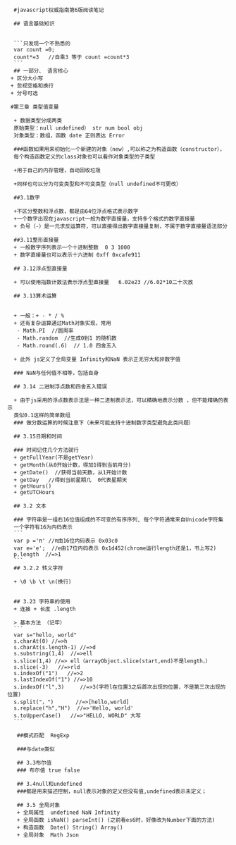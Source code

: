       #javascript权威指南第6版阅读笔记
	  
	  ## 语言基础知识
	  
	  
	  ```只发现一个不熟悉的
	  var count =0;
	  count*=3   //自乘3 等于 count =count*3
	  ```
	  ## 一部分、 语言核心
	 + 区分大小写
	 + 忽视空格和换行
	 + 分号可选
	 
	 #第三章 类型值变量
	 
	  + 数据类型分成两类
	  原始类型：null undefined） str num bool obj
	  对象类型：数组，函数 date 正则表达 Error 
	  
	  ###函数如果用来初始化一个新建的对象（new）,可以称之为构造函数（constructor），
	  每个构造函数定义的class对象也可以看作对象类型的子类型
	  
	  +用于自己的内存管理，自动回收垃圾
	  
	  +同样也可以分为可变类型和不可变类型（null undefined不可更改）
	  
	  ##3.1数字
	  
	  +不区分整数和浮点数，都是由64位浮点格式表示数字
	  +一个数字出现在javascript一般为数字直接量，支持多个格式的数字直接量
	  + 负号（-）是一元求反运算符，可以直接得出数字直接量复制，不属于数字直接量语法部分
	  
	  ##3.11整形直接量
	  + 一般数字序列表示一个十进制整数  0 3 1000
	  + 数字直接量也可以表示十六进制 0xff 0xcafe911
	  
	  ## 3.12浮点型直接量
	  
	  + 可以使用指数计数法表示浮点型直接量   6.02e23 //6.02*10二十次放
	  
	  ## 3.13算术运算
	  
	  
	  + 一般：+ - * / %
	  + 还有复杂运算通过Math对象实现，常用
	   - Math.PI  //圆周率
	   - Math.random  //生成0到1 的随机数
	   - Math.round(.6)  // 1.0 四舍五入
	   
	  + 此外 js定义了全局变量 Infinity和NaN 表示正无穷大和非数字值
	  
	  ### NaN与任何值不相等，包括自身
	  
	  ## 3.14 二进制浮点数和四舍五入错误
	  
	  + 由于js采用的浮点数表示法是一种二进制表示法，可以精确地表示分数 ，但不能精确的表示
	  类似0.1这样的简单数组
	  ### 做分数运算的时候注意下（未来可能支持十进制数字类型避免此类问题）
	  
	  ## 3.15日期和时间
	  
	  ### 时间记住几个方法就行 
	  + getFullYear(不是getYear)
	  + getMonth(从0开始计数，得加1得到当前月分)
	  + getDate()  //获得当前天数，从1开始计数
	  + getDay   //得到当前星期几  0代表星期天
	  + getHours()
	  + getUTCHours
	  
	  ## 3.2 文本
	  
	  ### 字符串是一组右16位值组成的不可变的有序序列, 每个字符通常来自Unicode字符集
	  一个字符有16为内码表示
	  ```
	  var p ='π' //π由16位内码表示 0x03c0
	  var e='e';  //e由17位内码表示 0x1d452(chrome运行length还是1，书上写2)
	  p.length  //=>1
	  ```
      ## 3.2.2 转义字符	

      + \0 \b \t \n(换行)
	  
	  
	  ## 3.23 字符串的使用
	  + 连接 + 长度 .length
	  
	  > 基本方法 （记牢）
	  ```
	  var s="hello, world"
	  s.charAt(0) //=>h
      s.charAt(s.length-1) //=>d
	  s.substring(1,4)  //=>ell
	  s.slice(1,4) //=> ell（arrayObject.slice(start,end)不是length，）
	  s.slice(-3)   //=>rld
	  s.indexOf("1")   //=>2
	  s.lastIndexOf("1") //=>10
	  s.indexOf("l",3)     //=>3(字符l在位置3之后首次出现的位置，不是第三次出现的位置)
	  s.split("，")       //=>[hello,world]
	  s.replace("h","H")  //=>'Hello, world'
	  s.toUpperCase()   //=>"HELLO, WORLD" 大写 
      ```	  
	  
	   ##模式匹配  RegExp
	   
	   ###与date类似
	   
	   ## 3.3布尔值
	   ### 布尔值 true false
	   
	   ## 3.4null和undefined
	   ###都是用来描述控制，null表示对象的定义但没有值,undefined表示未定义；
	   
	   ## 3.5 全局对象
	   + 全局属性  undefined NaN Infinity 
	   + 全局函数 isNaN() parseInt() (之前看es6时，好像改为Number下面的方法)
	   + 构造函数  Date() String() Array()
	   + 全局对象  Math Json
	   
	   
	   
	   
	 

	   
	  
	  
	  
	  
	  
	  
	  
	  
